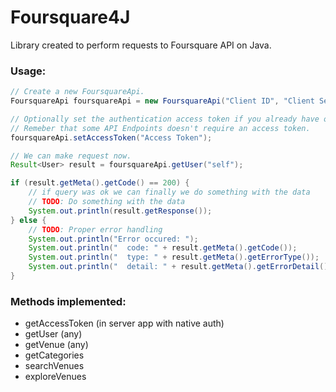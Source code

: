 Foursquare4J
============

Library created to perform requests to Foursquare API on Java.

### Usage:

```java
// Create a new FoursquareApi. 
FoursquareApi foursquareApi = new FoursquareApi("Client ID", "Client Secret");

// Optionally set the authentication access token if you already have one
// Remeber that some API Endpoints doesn't require an access token.
foursquareApi.setAccessToken("Access Token");

// We can make request now.
Result<User> result = foursquareApi.getUser("self");

if (result.getMeta().getCode() == 200) {
	// if query was ok we can finally we do something with the data
    // TODO: Do something with the data
	System.out.println(result.getResponse());
} else {
	// TODO: Proper error handling
	System.out.println("Error occured: ");
  	System.out.println("  code: " + result.getMeta().getCode());
  	System.out.println("  type: " + result.getMeta().getErrorType());
  	System.out.println("  detail: " + result.getMeta().getErrorDetail()); 
}
```

### Methods implemented:

* getAccessToken (in server app with native auth)
* getUser (any)
* getVenue (any)
* getCategories
* searchVenues
* exploreVenues